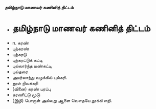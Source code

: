 **தமிழ்நாடு மாணவர் கணினித் திட்டம்**
- # தமிழ்நாடு மாணவர் கணினித் திட்டம்
- n. கரண்
- புற்கரண்
- புற்கரடு
- புற்கரட்டுக் கட்டி
- புல்லார்ந்த மண்கட்டி
- புல்தரை
- அயர்லாந்து வழக்கில் புல்கரி.
- தூள் நிலக்கரி
- (வினை) கரண் பரப்பு
- கரணிட்டு மூடு
- (இழி) பொருள் அல்லது ஆளை வௌதயே தூக்கி எறி.

